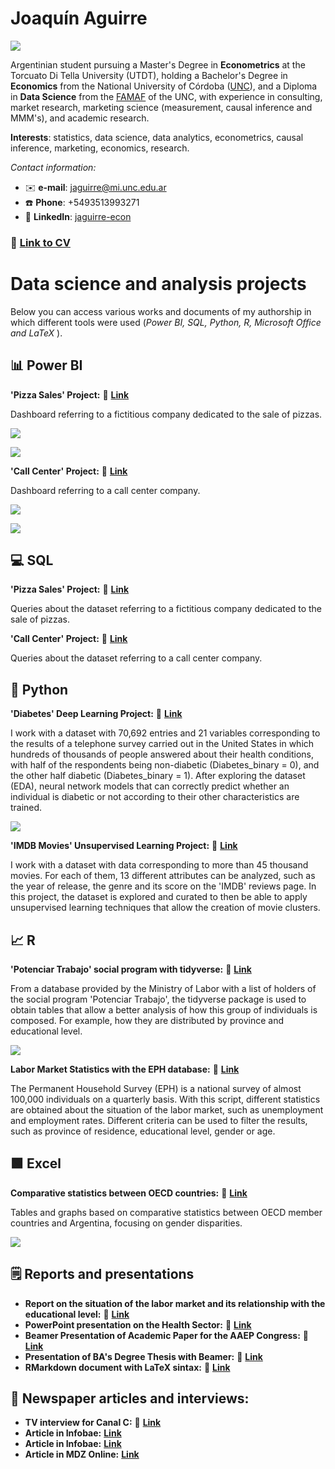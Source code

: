 # Joaquín Aguirre

![](images/reel.png)

Argentinian student pursuing a Master's Degree in **Econometrics** at the Torcuato Di Tella University (UTDT), holding a Bachelor's Degree in **Economics** from the National University of Córdoba ([UNC](https://github.com/jaguirre-econ/perfil/blob/main/T%C3%ADtulo1.jpg)), and a Diploma in **Data Science** from the [FAMAF](https://github.com/jaguirre-econ/perfil/blob/main/Certificado%20Diplodatos.pdf) of the UNC, with experience in consulting, market research, marketing science (measurement, causal inference and MMM's),  and academic research.

**Interests**: statistics, data science, data analytics, econometrics, causal inference, marketing, economics, research.

*Contact information:*
- ✉️ **e-mail**: jaguirre@mi.unc.edu.ar
- ☎️ **Phone**: +5493513993271
- 🔗 **LinkedIn**: [jaguirre-econ](https://www.linkedin.com/in/jaguirre-econ/?locale=en_US)

### 📄 [Link to CV](https://github.com/jaguirre-econ/profile/blob/main/CV%20-%20Joaqu%C3%ADn%20Aguirre%20(en).pdf)

# Data science and analysis projects

Below you can access various works and documents of my authorship in which different tools were used (*Power BI, SQL, Python, R, Microsoft Office and LaTeX* ).

## 📊 Power BI 

**'Pizza Sales' Project:** 🔗 [**Link**](https://github.com/jaguirre-econ/Proyectos-Ciencia-de-Datos/blob/main/Pizza%20Sales%20Report.pbix)

Dashboard referring to a fictitious company dedicated to the sale of pizzas.

![](images/bi_report_1.png)

![](images/bi_report_2.png)

**'Call Center' Project:** 🔗 [**Link**](https://github.com/jaguirre-econ/Proyectos-Ciencia-de-Datos/blob/main/Call%20Center%20Report.pbix)

Dashboard referring to a call center company.

![](images/bi_report_3.png)

![](images/bi_report_4.png)

## 💻 SQL

**'Pizza Sales' Project:** 🔗 [**Link**](https://popsql.com/queries/-No2jud0rfRSZx59qnY9/pizza-sales?access_token=acc344688452e7b505fcfa84a59185ef)

Queries about the dataset referring to a fictitious company dedicated to the sale of pizzas.

**'Call Center' Project:** 🔗 [**Link**](https://popsql.com/queries/-NobXtad2CbNQI9Jftxr/call-centers?access_token=8c44159acf10f3fcb899148b90a341ce)

Queries about the dataset referring to a call center company.

## 🐍 Python 

**'Diabetes' Deep Learning Project:** 🔗 [**Link**](https://github.com/jaguirre-econ/Proyectos-Ciencia-de-Datos/blob/main/Deep_Learning_Diabetes.ipynb)

I work with a dataset with 70,692 entries and 21 variables corresponding to the results of a telephone survey carried out in the United States in which hundreds of thousands of people answered about their health conditions, with half of the respondents being non-diabetic (Diabetes_binary = 0), and the other half diabetic (Diabetes_binary = 1). After exploring the dataset (EDA), neural network models that can correctly predict whether an individual is diabetic or not according to their other characteristics are trained.

![](images/graph_deep_learning.png)

**'IMDB Movies' Unsupervised Learning Project:** 🔗 [**Link**](https://github.com/jaguirre-econ/Proyectos-Ciencia-de-Datos/blob/main/Non_Supervised_Movies.ipynb)

I work with a dataset with data corresponding to more than 45 thousand movies. For each of them, 13 different attributes can be analyzed, such as the year of release, the genre and its score on the 'IMDB' reviews page. In this project, the dataset is explored and curated to then be able to apply unsupervised learning techniques that allow the creation of movie clusters.

## 📈 R

**'Potenciar Trabajo' social program with tidyverse:** 🔗 [**Link**](https://github.com/jaguirre-econ/Proyectos-Ciencia-de-Datos/blob/main/pot_trabajo.R)

From a database provided by the Ministry of Labor with a list of holders of the social program 'Potenciar Trabajo', the tidyverse package is used to obtain tables that allow a better analysis of how this group of individuals is composed. For example, how they are distributed by province and educational level.

![](images/pot_trabajo.png)

**Labor Market Statistics with the EPH database:** 🔗 [**Link**](https://github.com/jaguirre-econ/Proyectos-Ciencia-de-Datos/blob/main/merc_lab.R)

The Permanent Household Survey (EPH) is a national survey of almost 100,000 individuals on a quarterly basis. With this script, different statistics are obtained about the situation of the labor market, such as unemployment and employment rates. Different criteria can be used to filter the results, such as province of residence, educational level, gender or age.

## 🟩 Excel

**Comparative statistics between OECD countries:** 🔗 [**Link**](https://github.com/jaguirre-econ/Proyectos-Ciencia-de-Datos/blob/main/Gr%C3%A1ficos%20OCDE.xlsx)

Tables and graphs based on comparative statistics between OECD member countries and Argentina, focusing on gender disparities.

![](images/graph_excel.png)

## 🗒️ Reports and presentations

- **Report on the situation of the labor market and its relationship with the educational level:** 🔗 [**Link**](https://github.com/jaguirre-econ/Proyectos-Ciencia-de-Datos/blob/main/2023-07%20DR%20-%20Mercado%20Laboral%20y%20Educaci%C3%B3n%20Superior.pdf)
- **PowerPoint presentation on the Health Sector:** 🔗 [**Link**](https://github.com/jaguirre-econ/Proyectos-Ciencia-de-Datos/blob/main/IERAL%20-%20Salud%202021%20al%20I%2023.pdf)
- **Beamer Presentation of Academic Paper for the AAEP Congress:** 🔗 [**Link**](https://github.com/jaguirre-econ/Proyectos-Ciencia-de-Datos/blob/main/AAEP_57_Slides_Rezk.pdf)
- **Presentation of BA's Degree Thesis with Beamer:** 🔗 [**Link**](https://github.com/jaguirre-econ/Proyectos-Ciencia-de-Datos/blob/main/Presentaci%C3%B3n_Trabajo_Final.pdf)
- **RMarkdown document with LaTeX sintax:** 🔗 [**Link**](https://github.com/jaguirre-econ/Proyectos-Ciencia-de-Datos/blob/main/Gu%C3%ADa%20de%20Ejercicios%20de%20Econometr%C3%ADa%20II%20en%20RMarkdown.pdf)

## 🎤 Newspaper articles and interviews:

- **TV interview for Canal C:** 🔗 [**Link**](https://www.youtube.com/watch?v=jVsgBqtRw0Y)
- **Article in Infobae:** [**Link**](https://www.infobae.com/economia/2023/07/24/los-trabajadores-en-negro-perdieron-41-puntos-de-poder-adquisitivo-en-los-ultimos-siete-anos/)
- **Article in Infobae:** [**Link**](https://www.infobae.com/economia/2023/10/01/empleo-salarios-educacion-por-que-para-reducir-la-pobreza-la-clave-es-capacitar-mas-no-trabajar-menos/)
- **Article in MDZ Online:** [**Link**](https://www.mdzol.com/dinero/2023/10/4/jornada-laboral-los-datos-de-una-discusion-fuera-de-tiempo-373258.html)



